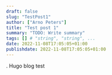 ```yaml
---
draft: false
slug: "TestPost1"
author: ["Arno Peters"]
title: "Test post 1"
summary: "TODO: Write summary"
tags: [] # "string", "string", ...
date: 2022-11-08T17:05:05+01:00
publishdate: 2022-11-08T17:05:05+01:00
---
```



  .
Hugo blog test